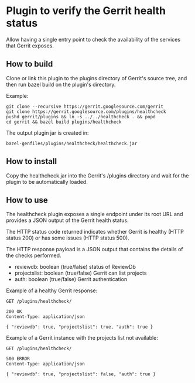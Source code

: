 # Plugin to verify the Gerrit health status

Allow having a single entry point to check the availability
of the services that Gerrit exposes.

## How to build

Clone or link this plugin to the plugins directory of Gerrit's source tree, and then run bazel build on the plugin's directory.

Example:

```
git clone --recursive https://gerrit.googlesource.com/gerrit
git clone https://gerrit.googlesource.com/plugins/healthcheck
pushd gerrit/plugins && ln -s ../../healthcheck . && popd
cd gerrit && bazel build plugins/healthcheck
```

The output plugin jar is created in:

```
bazel-genfiles/plugins/healthcheck/healthcheck.jar
```

## How to install

Copy the healthcheck.jar into the Gerrit's /plugins directory and wait for the plugin to be automatically loaded.

## How to use

The healthcheck plugin exposes a single endpoint under its root URL and provides a JSON output of the
Gerrit health status.

The HTTP status code returned indicates whether Gerrit is healthy (HTTP status 200) or has some issues (HTTP status 500).

The HTTP response payload is a JSON output that contains the details of the checks performed.

- reviewdb: boolean (true/false) status of ReviewDb
- projectslist: boolean (true/false) Gerrit can list projects
- auth: boolean (true/false) Gerrit authentication

Example of a healthy Gerrit response:

```
GET /plugins/healthcheck/

200 OK
Content-Type: application/json

{ "reviewdb": true, "projectslist": true, "auth": true }
```

Example of a Gerrit instance with the projects list not available:

```
GET /plugins/healthcheck/

500 ERROR
Content-Type: application/json

{ "reviewdb": true, "projectslist": false, "auth": true }
```

